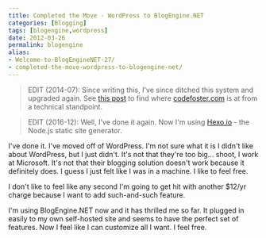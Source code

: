 ```yaml
---
title: Completed the Move - WordPress to BlogEngine.NET
categories: [Blogging]
tags: [blogengine,wordpress]
date: 2012-03-26
permalink: blogengine
alias:
- Welcome-to-BlogEngineNET-27/
- completed-the-move-wordpress-to-blogengine-net/
---
```


>EDIT (2014-07): Since writing this, I&#39;ve since ditched this system and upgraded again. See [this post](/better) to find where [codefoster.com](http://codefoster.com) is at from a technical standpoint.

>EDIT (2016-12): Well, I&#39;ve done it again. Now I&#39;m using [Hexo.io](http://hexo.io) - the Node.js static site generator.

I&#39;ve done it. I&#39;ve moved off of WordPress. I&#39;m not sure what it is I didn&#39;t like about WordPress, but I just didn&#39;t. It&#39;s not that they&#39;re too big... shoot, I work at Microsoft. It&#39;s not that their blogging solution doesn&#39;t work because it definitely does. I guess I just felt like I was in a machine. I like to feel free.

I don&#39;t like to feel like any second I&#39;m going to get hit with another $12/yr charge because I want to add such-and-such feature.

I&#39;m using BlogEngine.NET now and it has thrilled me so far. It plugged in easily to my own self-hosted site and seems to have the perfect set of features. Now I feel like I can customize all I want. I feel free.